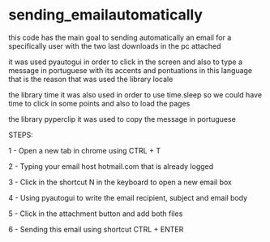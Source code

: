 # sending_emailautomatically
  this code has the main goal to sending automatically an email for a specifically  user with the two last downloads in the pc attached 
  
  it was used pyautogui in order to click in the screen and also to type a message in portuguese with its accents and pontuations in this language that is the reason that was used the library locale
  
  the library time it was also used in order to use time.sleep so we could have time to click in some points and also to load the pages
  
  the library pyperclip it was used to copy the message in portuguese 

 STEPS:
 
 1 - Open a new tab in chrome using CTRL + T
 
 2 - Typing your email host hotmail.com that is already logged
 
 3 - Click in the shortcut N in the keyboard to open a new email box
 
 4 - Using pyautogui to write the email recipient, subject and email body
 
 5 - Click in the attachment button and add both files
 
 6 - Sending this email using shortcut CTRL + ENTER
